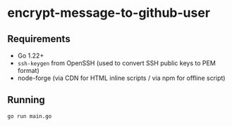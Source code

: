 # encrypt-message-to-github-user

## Requirements

- Go 1.22+
- `ssh-keygen` from OpenSSH (used to convert SSH public keys to PEM format)
- node-forge (via CDN for HTML inline scripts / via npm for offline script)

## Running

```bash
go run main.go
```

